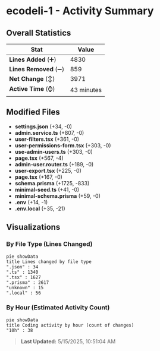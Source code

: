 # ecodeli-1 - Activity Summary 

## Overall Statistics

| Stat                   | Value                                                             |
| ---------------------- | ----------------------------------------------------------------- |
| **Lines Added** (➕)   | 4830                                          |
| **Lines Removed** (➖) | 859                                        |
| **Net Change** (↕)    | 3971                |
| **Active Time** (⌚)   | 43 minutes |


## Modified Files
- **settings.json** (+34, -0)
- **admin.service.ts** (+807, -0)
- **user-filters.tsx** (+361, -0)
- **user-permissions-form.tsx** (+303, -0)
- **use-admin-users.ts** (+303, -0)
- **page.tsx** (+567, -4)
- **admin-user.router.ts** (+189, -0)
- **user-export.tsx** (+225, -0)
- **page.tsx** (+167, -0)
- **schema.prisma** (+1725, -833)
- **minimal-seed.ts** (+41, -0)
- **minimal-schema.prisma** (+59, -0)
- **.env** (+14, -1)
- **.env.local** (+35, -21)

## Visualizations

### By File Type (Lines Changed)

```mermaid
pie showData
title Lines changed by file type
".json" : 34
".ts" : 1340
".tsx" : 1627
".prisma" : 2617
"unknown" : 15
".local" : 56
```

### By Hour (Estimated Activity Count)

```mermaid
pie showData
title Coding activity by hour (count of changes)
"10h" : 38
```


> **Last Updated:** 5/15/2025, 10:51:04 AM